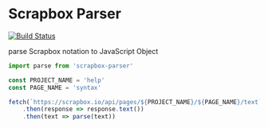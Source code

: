 # Scrapbox Parser

[![Build Status](https://travis-ci.org/progfay/scrapbox-parser.svg?branch=master)](https://travis-ci.org/progfay/scrapbox-parser)

parse Scrapbox notation to JavaScript Object

```js
import parse from 'scrapbox-parser'

const PROJECT_NAME = 'help'
const PAGE_NAME = 'syntax'

fetch(`https://scrapbox.io/api/pages/${PROJECT_NAME}/${PAGE_NAME}/text`)
	.then(response => response.text())
	.then(text => parse(text))
```

